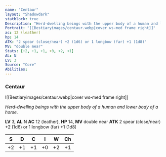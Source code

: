 ```yaml
---
name: "Centaur"
layout: "Shadowdark"
statblock: true
Description: "Herd-dwelling beings with the upper body of a human and lower body of a horse."
Portrait: "[[Bestiaryimages/centaur.webp|cover ws-med frame right]]"
ac: 12 (leather)
hp: 14
ATK: "2 spear (close/near) +2 (1d6) or 1 longbow (far) +1 (1d8)"
MV: "double near"
Stats: [+2, +1, +1, +0, +2, +1]
AL: N
LV: 3
Source: "Core"
Abilities:
---
```


### Centaur

![[Bestiaryimages/centaur.webp|cover ws-med frame right]]

_Herd-dwelling beings with the upper body of a human and lower body of a horse._

**LV** 3, **AL** N
**AC** 12 (leather), **HP** 14, **MV** double near
**ATK** 2 spear (close/near) +2 (1d6) or 1 longbow (far) +1 (1d8)

|  S  |  D  |  C  |  I  |  W  |  Ch  |
|:---:|:---:|:---:|:---:|:---:|:----:|
| +2 | +1 | +1 | +0 | +2 | +1 |

